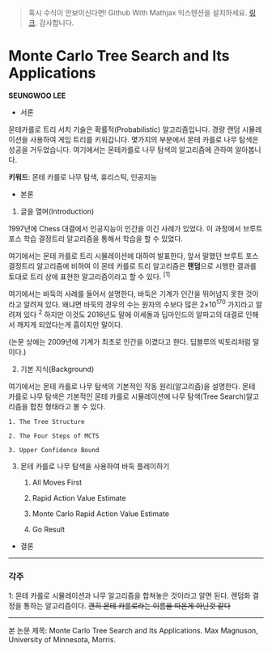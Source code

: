> 혹시 수식이 안보이신다면! Github With Mathjax 익스텐션을 설치하세요. [링크](https://chrome.google.com/webstore/detail/github-with-mathjax/ioemnmodlmafdkllaclgeombjnmnbima?utm_source=chrome-ntp-icon). 감사합니다.

# Monte Carlo Tree Search and Its Applications

**SEUNGWOO LEE**

- 서론

몬테카를로 트리 서치 기술은 확률적(Probabilistic) 알고리즘입니다. 경량 랜덤 시뮬레이션을 사용하여 게임 트리를 키워갑니다. 몇가지의 부분에서 몬테 카를로 나무 탐색은 성공을 거두었습니다. 여기에서는 몬테카를로 나무 탐색의 알고리즘에 관하여 알아봅니다.

**키워드**: 몬테 카를로 나무 탐색, 휴리스틱, 인공지능

- 본론

1. 글을 열며(Introduction)

1997년에 Chess 대결에서 인공지능이 인간을 이긴 사례가 있었다. 이 과정에서 브루트 포스 학습 결정트리 알고리즘을 통해서 학습을 할 수 있었다.

여기에서는 몬테 카를로 트리 시뮬레이션에 대하여 발표한다, 앞서 말했던 브루트 포스 결정트리 알고리즘에 비하여 이 몬테 카를로 트리 알고리즘은 **랜덤**으로 시행한 결과를 토대로 트리 상에 표현한 알고리즘이라고 할 수 있다. <sup>[1]</sup>

여기에서는 바둑의 사례를 들어서 설명한다, 바둑은 기계가 인간을 뛰어넘지 못한 것이라고 알려져 있다. 왜냐면 바둑의 경우의 수는 원자의 수보다 많은 2×10<sup>170</sup> 가지라고 알려져 있다 <sup>2</sup> 하지만 이것도 2016년도 말에 이세돌과 딥마인드의 알파고의 대결로 인해서 깨지게 되었다는게 흠이지만 말이다.

(논문 상에는 2009년에 기계가 최초로 인간을 이겼다고 한다. 딥블루의 빅토리처럼 말이다.)

2. 기본 지식(Background)

여기에서는 몬테 카를로 나무 탐색의 기본적인 작동 원리(알고리즘)을 설명한다. 몬테 카를로 나무 탐색은 기본적인 몬테 카를로 시뮬레이션에 나무 탐색(Tree Search)알고리즘을 합친 형태라고 볼 수 있다. 

	1. The Tree Structure

	2. The Four Steps of MCTS

	3. Upper Confidence Bound

3. 몬테 카를로 나무 탐색을 사용하여 바둑 플레이하기

	1. All Moves First

	2. Rapid Action Value Estimate

	3. Monte Carlo Rapid Action Value Estimate

	4. Go Result

- 결론

-------------

### 각주

1: 몬테 카를로 시뮬레이션과 나무 알고리즘을 합쳐놓은 것이라고 알면 된다. 랜덤화 결정을 통하는 알고리즘이다. ~~괜히 몬테 카를로라는 이름을 따온게 아닌것 같다~~

-------------

본 논문 제목: Monte Carlo Tree Search and Its Applications. Max Magnuson, University of Minnesota, Morris.